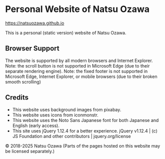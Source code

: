 # Personal Website of Natsu Ozawa
https://natsuozawa.github.io

This is a personal (static version) website of Natsu Ozawa.

## Browser Support
The website is supported by all modern browsers and Internet Explorer.
Note: the scroll button is not supported in Microsoft Edge (due to their separate rendering engine).
Note: the fixed footer is not supported in Microsoft Edge, Internet Explorer, or mobile browsers (due to their broken smooth scrolling)

## Credits
* This website uses background images from pixabay.
* This website uses icons from iconmonstr.
* This website uses the Noto Sans Japanese font for both Japanese and English (early access).
* This site uses jQuery 1.12.4 for a better experience.
jQuery v1.12.4 | (c) JS Foundation and other contributors | jquery.org/license

© 2018-2025 Natsu Ozawa
(Parts of the pages hosted on this website may be licensed separately.)
